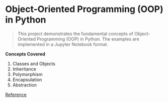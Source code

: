 # Object-Oriented Programming (OOP) in Python
> This project demonstrates the fundamental concepts of Object-Oriented Programming (OOP) in Python. The examples are implemented in a Jupyter Notebook format.

**Concepts Covered**
1. Classes and Objects
2. Inheritance
3. Polymorphism
4. Encapsulation
5. Abstraction

[Reference](https://www.geeksforgeeks.org/python-oops-concepts/)
